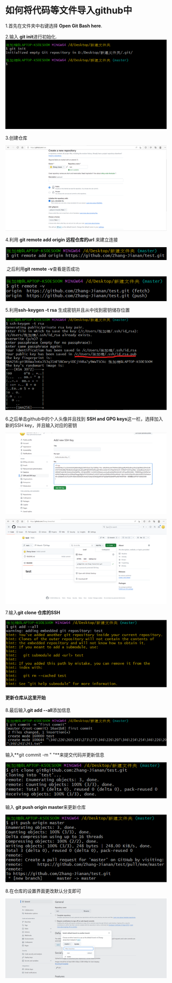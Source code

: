 # 如何将代码等文件导入github中  

1.首先在文件夹中右键选择 **Open Git Bash here**.

2.输入 **git init**进行初始化.
![Alt Text](导入代码/1.png)  

3.创建仓库



![Alt Text](导入代码/2.png)  

4.利用 **git remote add origin 远程仓库的url** 来建立连接

![Alt Text](导入代码/3.png)  

​    之后利用**git remote -v**查看是否成功

![Alt Text](导入代码/4.png)  

5.利用**ssh-keygen -t rsa** 生成密钥并且从中找到密钥储存位置

![Alt Text](导入代码/5.png)  

6.之后单击github中的个人头像并且找到 **SSH and GPG keys**这一栏，选择加入新的SSH key，并且输入对应的密钥

![Alt Text](导入代码/6.png)  

![Alt Text](导入代码/7.png)  

7.输入**git clone 仓库的SSH**

![Alt Text](导入代码/8.png)  

#### **更新仓库从这里开始**

8.最后输入**git add --all**添加信息

![Alt Text](导入代码/9.png)  

输入**git commit -m "    "**来提交代码并更新信息

![Alt Text](导入代码/10.png)  

输入 **git push origin master**来更新仓库

![Alt Text](导入代码/11.png)  

8.在仓库的设置界面更改默认分支即可

![Alt Text](导入代码/12.png)  

## 

